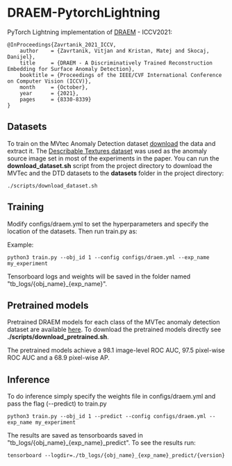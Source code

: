 # DRAEM-PytorchLightning

PyTorch Lightning implementation of [DRAEM](https://openaccess.thecvf.com/content/ICCV2021/papers/Zavrtanik_DRAEM_-_A_Discriminatively_Trained_Reconstruction_Embedding_for_Surface_Anomaly_ICCV_2021_paper.pdf) - ICCV2021:

```
@InProceedings{Zavrtanik_2021_ICCV,
    author    = {Zavrtanik, Vitjan and Kristan, Matej and Skocaj, Danijel},
    title     = {DRAEM - A Discriminatively Trained Reconstruction Embedding for Surface Anomaly Detection},
    booktitle = {Proceedings of the IEEE/CVF International Conference on Computer Vision (ICCV)},
    month     = {October},
    year      = {2021},
    pages     = {8330-8339}
}
```
## Datasets
To train on the MVtec Anomaly Detection dataset [download](https://www.mvtec.com/company/research/datasets/mvtec-ad)
the data and extract it. The [Describable Textures dataset](https://www.robots.ox.ac.uk/~vgg/data/dtd/) was used as the anomaly source 
image set in most of the experiments in the paper. You can run the **download_dataset.sh** script from the project directory
to download the MVTec and the DTD datasets to the **datasets** folder in the project directory:
```
./scripts/download_dataset.sh
```


## Training
Modify configs/draem.yml to set the hyperparameters and specify the location of the datasets. Then run train.py as:

Example:

```
python3 train.py --obj_id 1 --config configs/draem.yml --exp_name my_experiment
```

Tensorboard logs and weights will be saved in the folder named "tb_logs/{obj_name}_{exp_name}".

## Pretrained models
Pretrained DRAEM models for each class of the MVTec anomaly detection dataset are available [here](https://drive.google.com/uc?id=1eOE8wXNihjsiDvDANHFbg_mQkLesDrs1).
To download the pretrained models directly see **./scripts/download_pretrained.sh**.

The pretrained models achieve a 98.1 image-level ROC AUC, 97.5 pixel-wise ROC AUC and a 68.9 pixel-wise AP.


## Inference
To do inference simply specify the weights file in configs/draem.yml and pass the flag (--predict) to train.py 

```
python3 train.py --obj_id 1 --predict --config configs/draem.yml --exp_name my_experiment
```

The results are saved as tensorboards saved in "tb_logs/{obj_name}_{exp_name}_predict". To see the results run:

```
tensorboard --logdir=./tb_logs/{obj_name}_{exp_name}_predict/{version}
```


